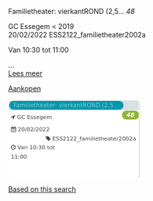Familietheater: vierkantROND (2,5... *48*

GC Essegem < 2019  
20/02/2022 ESS2122\_familietheater2002a  

Van 10:30 tot 11:00

  

  

...  
[Lees meer](https://tickets.vgc.be/activity/subscribe/ESS2122_familietheater2002a)

[Aankopen](https://tickets.vgc.be/ticketingActivity/subscribe/ESS2122_familietheater2002a)

![](65238.png)

[Based on this search](https://tickets.vgc.be/activity/index?&vrijeplaatsen=1&Age%5B%5D=3%2C4&entity=109)
